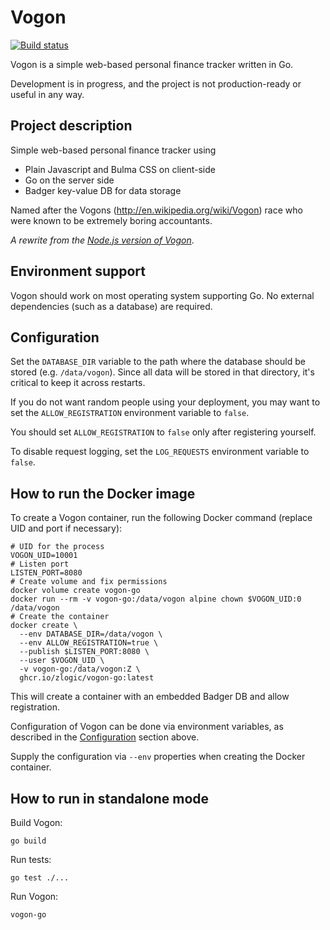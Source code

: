 # Vogon

[![Build status](https://github.com/zlogic/vogon-go/actions/workflows/build-go.yml/badge.svg?branch=master)](https://github.com/zlogic/vogon-go/actions)

Vogon is a simple web-based personal finance tracker written in Go.

Development is in progress, and the project is not production-ready or useful in any way.

## Project description

Simple web-based personal finance tracker using

* Plain Javascript and Bulma CSS on client-side
* Go on the server side
* Badger key-value DB for data storage

Named after the Vogons (http://en.wikipedia.org/wiki/Vogon) race who were known to be extremely boring accountants.

_A rewrite from the [Node.js version of Vogon](https://github.com/zlogic/vogon-nj)_.

## Environment support

Vogon should work on most operating system supporting Go.
No external dependencies (such as a database) are required.

## Configuration

Set the `DATABASE_DIR` variable to the path where the database should be stored (e.g. `/data/vogon`).
Since all data will be stored in that directory, it's critical to keep it across restarts.

If you do not want random people using your deployment, you may want to set the `ALLOW_REGISTRATION` environment variable to `false`.

You should set `ALLOW_REGISTRATION` to `false` only after registering yourself.

To disable request logging, set the `LOG_REQUESTS` environment variable to `false`.

## How to run the Docker image

To create a Vogon container, run the following Docker command (replace UID and port if necessary):
```
# UID for the process
VOGON_UID=10001
# Listen port
LISTEN_PORT=8080
# Create volume and fix permissions
docker volume create vogon-go
docker run --rm -v vogon-go:/data/vogon alpine chown $VOGON_UID:0 /data/vogon
# Create the container
docker create \
  --env DATABASE_DIR=/data/vogon \
  --env ALLOW_REGISTRATION=true \
  --publish $LISTEN_PORT:8080 \
  --user $VOGON_UID \
  -v vogon-go:/data/vogon:Z \
  ghcr.io/zlogic/vogon-go:latest
```

This will create a container with an embedded Badger DB and allow registration.

Configuration of Vogon can be done via environment variables, as described in the [Configuration](#configuration) section above.

Supply the configuration via `--env` properties when creating the Docker container.

## How to run in standalone mode

Build Vogon:

`go build`

Run tests:

`go test ./...`

Run Vogon:

`vogon-go`
